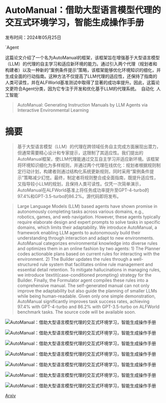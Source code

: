 # AutoManual：借助大型语言模型代理的交互式环境学习，智能生成操作手册

发布时间：2024年05月25日

`Agent

这篇论文介绍了一个名为AutoManual的框架，该框架旨在增强基于大型语言模型（LLM）的代理的自主学习和适应新环境的能力。通过引入两个代理（规划者和构建者）以及一种新的“案例条件提示”策略，该框架能够优化环境知识的细化，并生成全面的行动指南。这种方法不仅提高了LLM代理的适应性，还保持了指南的人类可读性，并在ALFWorld基准测试中取得了显著的成功率提升。因此，这篇论文更符合Agent分类，因为它专注于开发和优化基于LLM的代理系统。` `自动化` `人工智能`

> AutoManual: Generating Instruction Manuals by LLM Agents via Interactive Environmental Learning

# 摘要

> 基于大型语言模型（LLM）的代理在跨领域任务自主完成方面展现出潜力，但通常需要精心设计和专家提示，这限制了其适应性。我们提出的AutoManual框架，使LLM代理能通过交互自主学习并适应新环境。该框架将环境知识细化为多样规则，并通过两个代理在线优化：规划者根据规则制定行动计划，构建者则通过结构化系统更新规则，同时采用“案例条件提示”策略减少幻觉。最终，制定者将规则整合成全面指南，既提升适应性，又指导较小LLM的规划，且保持人类可读性。仅凭一次简单演示，AutoManual在ALFWorld基准上将任务成功率提升至GPT-4-turbo的97.4%和GPT-3.5-turbo的86.2%。源代码即将发布。

> Large Language Models (LLM) based agents have shown promise in autonomously completing tasks across various domains, e.g., robotics, games, and web navigation. However, these agents typically require elaborate design and expert prompts to solve tasks in specific domains, which limits their adaptability. We introduce AutoManual, a framework enabling LLM agents to autonomously build their understanding through interaction and adapt to new environments. AutoManual categorizes environmental knowledge into diverse rules and optimizes them in an online fashion by two agents: 1) The Planner codes actionable plans based on current rules for interacting with the environment. 2) The Builder updates the rules through a well-structured rule system that facilitates online rule management and essential detail retention. To mitigate hallucinations in managing rules, we introduce \textit{case-conditioned prompting} strategy for the Builder. Finally, the Formulator agent compiles these rules into a comprehensive manual. The self-generated manual can not only improve the adaptability but also guide the planning of smaller LLMs while being human-readable. Given only one simple demonstration, AutoManual significantly improves task success rates, achieving 97.4\% with GPT-4-turbo and 86.2\% with GPT-3.5-turbo on ALFWorld benchmark tasks. The source code will be available soon.

![AutoManual：借助大型语言模型代理的交互式环境学习，智能生成操作手册](../../../paper_images/2405.16247/x1.png)

![AutoManual：借助大型语言模型代理的交互式环境学习，智能生成操作手册](../../../paper_images/2405.16247/x2.png)

![AutoManual：借助大型语言模型代理的交互式环境学习，智能生成操作手册](../../../paper_images/2405.16247/x3.png)

![AutoManual：借助大型语言模型代理的交互式环境学习，智能生成操作手册](../../../paper_images/2405.16247/cross_task.png)

![AutoManual：借助大型语言模型代理的交互式环境学习，智能生成操作手册](../../../paper_images/2405.16247/miniwob.png)

![AutoManual：借助大型语言模型代理的交互式环境学习，智能生成操作手册](../../../paper_images/2405.16247/x4.png)

![AutoManual：借助大型语言模型代理的交互式环境学习，智能生成操作手册](../../../paper_images/2405.16247/x5.png)

[Arxiv](https://arxiv.org/abs/2405.16247)